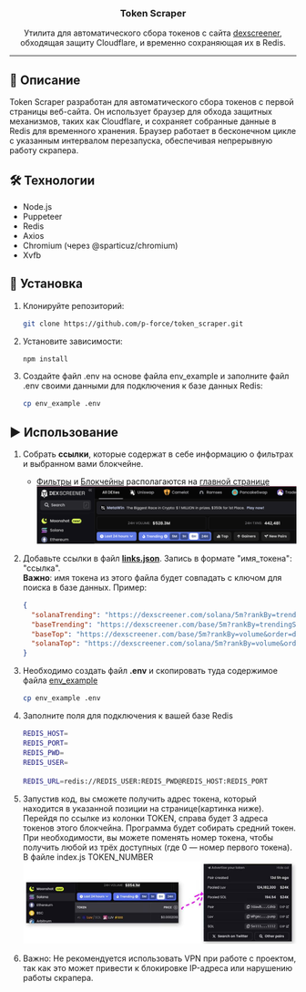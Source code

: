<br/>
<p align="center">

  <h3 align="center">Token Scraper</h3>

  <p align="center">
    Утилита для автоматического сбора токенов с сайта <a href="https://dexscreener.com/">dexscreener</a>, обходящая защиту Cloudflare, и временно сохраняющая их в Redis.
  </p>
</p>

---

## 📖 Описание

Token Scraper разработан для автоматического сбора токенов с первой страницы веб-сайта. Он использует браузер для обхода защитных механизмов, таких как Cloudflare, и сохраняет собранные данные в Redis для временного хранения. Браузер работает в бесконечном цикле с указанным интервалом перезапуска, обеспечивая непрерывную работу скрапера.

## 🛠 Технологии

- Node.js
- Puppeteer
- Redis
- Axios
- Chromium (через @sparticuz/chromium)
- Xvfb

## 🚀 Установка

1. Клонируйте репозиторий:

   ```bash
   git clone https://github.com/p-force/token_scraper.git
   ```

2. Установите зависимости:

   ```bash
   npm install
   ```

3. Создайте файл .env на основе файла env_example и заполните файл .env своими данными для подключения к базе данных Redis:
   ```bash
   cp env_example .env
   ```

## ▶️ Использование

1.  <p>Собрать <b>ссылки</b>, которые содержат в себе информацию о фильтрах и выбранном вами блокчейне.</p>
      
      - [Фильтры](https://dexscreener.com/ "находятся горизонтально н-р Last 24 hours") и [Блокчейны](https://dexscreener.com/ "слева вертикальная панель Moonshot, Solana") располагаются на <a href="https://dexscreener.com/">главной странице</a><img src="./src/img/filter_blockchain.png">

2.  <p>Добавьте ссылки в файл <a href="https://github.com/p-force/token_scraper/blob/main/src/links.json"><b>links.json</b></a>. Запись в формате "имя_токена": "ссылка". </br><b>Важно</b>: имя токена из этого файла будет совпадать с ключом для поиска в базе данных. Пример: </p>

    ```json
    {
      "solanaTrending": "https://dexscreener.com/solana/5m?rankBy=trendingScoreM5&order=desc",
      "baseTrending": "https://dexscreener.com/base/5m?rankBy=trendingScoreM5&order=desc",
      "baseTop": "https://dexscreener.com/base/5m?rankBy=volume&order=desc&minLiq=25000&min24HTxns=50",
      "solanaTop": "https://dexscreener.com/solana/5m?rankBy=volume&order=desc&minLiq=25000&min24HTxns=50"
    }
    ```

3.  <p>Необходимо создать файл <b>.env</b> и скопировать туда содержимое файла <a href="https://github.com/p-force/token_scraper/blob/main/env_example"><b></b>env_example</a></p>

      ```bash
      cp env_example .env
      ```

4. <p>Заполните поля для подключения к вашей базе Redis</p>

   ```bash
   REDIS_HOST=
   REDIS_PORT=
   REDIS_PWD=
   REDIS_USER=

   REDIS_URL=redis://REDIS_USER:REDIS_PWD@REDIS_HOST:REDIS_PORT
   ```

4. <p>Запустив код, вы сможете получить адрес токена, который находится в указанной позиции на странице(картинка ниже). Перейдя по ссылке из колонки TOKEN, справа будет 3 адреса токенов этого блокчейна. Программа будет собирать средний токен. </br> При необходимости, вы можете поменять номер токена, чтобы получить любой из трёх доступных (где 0 — номер первого токена). В файле index.js TOKEN_NUMBER<img src="./src/img/pfour.jpg" width="800"/> </p>


5. Важно: Не рекомендуется использовать VPN при работе с проектом, так как это может привести к блокировке IP-адреса или нарушению работы скрапера.
